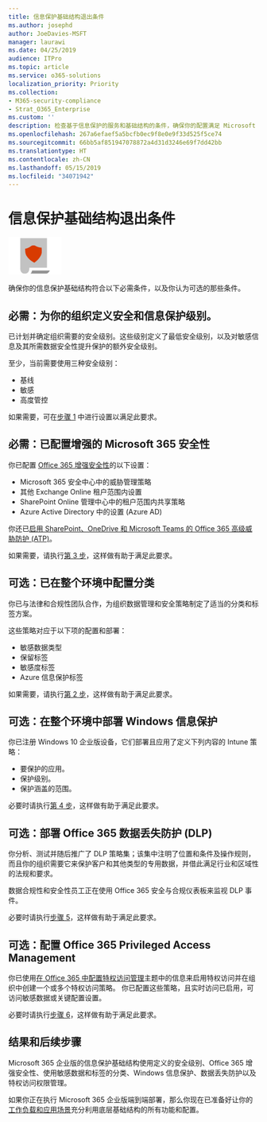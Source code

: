 ```yaml
---
title: 信息保护基础结构退出条件
ms.author: josephd
author: JoeDavies-MSFT
manager: laurawi
ms.date: 04/25/2019
audience: ITPro
ms.topic: article
ms.service: o365-solutions
localization_priority: Priority
ms.collection:
- M365-security-compliance
- Strat_O365_Enterprise
ms.custom: ''
description: 检查基于信息保护的服务和基础结构的条件，确保你的配置满足 Microsoft 365 企业版的要求。
ms.openlocfilehash: 267a6efaef5a5bcfb0ec9f8e0e9f33d525f5ce74
ms.sourcegitcommit: 66bb5af851947078872a4d31d3246e69f7dd42bb
ms.translationtype: HT
ms.contentlocale: zh-CN
ms.lasthandoff: 05/15/2019
ms.locfileid: "34071942"
---
```

# <a name="information-protection-infrastructure-exit-criteria"></a>信息保护基础结构退出条件

![](./media/deploy-foundation-infrastructure/infoprotection_icon-small.png)

确保你的信息保护基础结构符合以下必需条件，以及你认为可选的那些条件。

<a name="crit-infoprotect-step1"></a>
## <a name="required-security-and-information-protection-levels-for-your-organization-are-defined"></a>必需：为你的组织定义安全和信息保护级别。

已计划并确定组织需要的安全级别。这些级别定义了最低安全级别，以及对敏感信息及其所需数据安全性提升保护的额外安全级别。

至少，当前需要使用三种安全级别：

- 基线
- 敏感
- 高度管控

如果需要，可在[步骤 1](infoprotect-define-sec-infoprotect-levels.md) 中进行设置以满足此要求。 

<a name="crit-infoprotect-step3"></a>
## <a name="required-increased-security-for-microsoft-365-is-configured"></a>必需：已配置增强的 Microsoft 365 安全性

你已配置 [Office 365 增强安全性](https://docs.microsoft.com/office365/securitycompliance/tenant-wide-setup-for-increased-security)的以下设置：

- Microsoft 365 安全中心中的威胁管理策略
- 其他 Exchange Online 租户范围内设置
- SharePoint Online 管理中心中的租户范围内共享策略
- Azure Active Directory 中的设置 (Azure AD)

你还已[启用 SharePoint、OneDrive 和 Microsoft Teams 的 Office 365 高级威胁防护 (ATP)](https://docs.microsoft.com/office365/securitycompliance/turn-on-atp-for-spo-odb-and-teams)。

如果需要，请执行[第 3 步](infoprotect-configure-increased-security-office-365.md)，这样做有助于满足此要求。 

<a name="crit-infoprotect-step2"></a>
## <a name="optional-classification-is-configured-across-your-environment"></a>可选：已在整个环境中配置分类

你已与法律和合规性团队合作，为组织数据管理和安全策略制定了适当的分类和标签方案。 

这些策略对应于以下项的配置和部署：

- 敏感数据类型
- 保留标签
- 敏感度标签
- Azure 信息保护标签

如果需要，请执行[第 2 步](infoprotect-configure-classification.md)，这样做有助于满足此要求。 


<a name="crit-infoprotect-step4"></a>
## <a name="optional-windows-information-protection-is-deployed-across-your-environment"></a>可选：在整个环境中部署 Windows 信息保护

你已注册 Windows 10 企业版设备，它们部署且应用了定义下列内容的 Intune 策略：

- 要保护的应用。
- 保护级别。
- 保护涵盖的范围。

必要时请执行[第 4 步](infoprotect-deploy-windows-information-protection.md)，这样做有助于满足此要求。 

<a name="crit-infoprotect-step5"></a>
## <a name="optional-office-365-data-loss-prevention-dlp-is-deployed"></a>可选：部署 Office 365 数据丢失防护 (DLP)

你分析、测试并随后推广了 DLP 策略集；该集中注明了位置和条件及操作规则，而且你的组织需要它来保护客户和其他类型的专用数据，并借此满足行业和区域性的法规和要求。

数据合规性和安全性员工正在使用 Office 365 安全与合规仪表板来监视 DLP 事件。

必要时请执行[步骤 5](infoprotect-data-loss-prevention.md)，这样做有助于满足此要求。 


<a name="crit-infoprotect-step6"></a>
## <a name="optional-configure-privileged-access-management-in-office-365"></a>可选：配置 Office 365 Privileged Access Management

你已使用[在 Office 365 中配置特权访问管理](https://docs.microsoft.com/office365/securitycompliance/privileged-access-management-configuration)主题中的信息来启用特权访问并在组织中创建一个或多个特权访问策略。 你已配置这些策略，且实时访问已启用，可访问敏感数据或关键配置设置。

必要时请执行[步骤 6](infoprotect-configure-privileged-access-management.md)，这样做有助于满足此要求。 

## <a name="results-and-next-steps"></a>结果和后续步骤

Microsoft 365 企业版的信息保护基础结构使用定义的安全级别、Office 365 增强安全性、使用敏感数据和标签的分类、Windows 信息保护、数据丢失防护以及特权访问权限管理。

如果你正在执行 Microsoft 365 企业版端到端部署，那么你现在已准备好让你的[工作负载和应用场景](deploy-workloads.md)充分利用底层基础结构的所有功能和配置。
